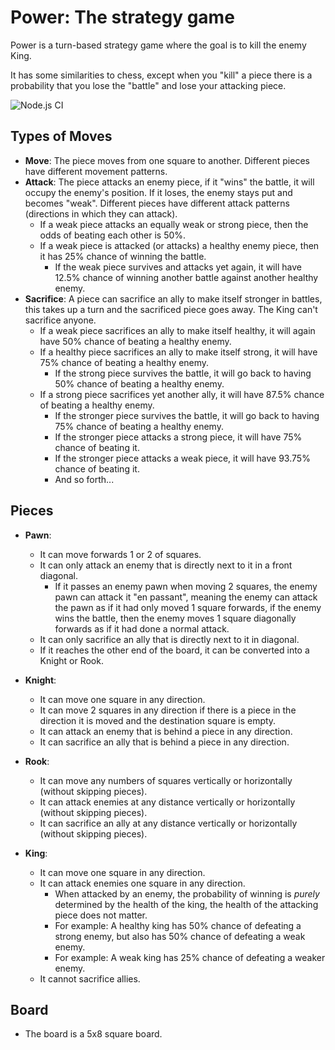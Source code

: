 # Power: The strategy game

Power is a turn-based strategy game where the goal is to kill the enemy King.

It has some similarities to chess, except when you "kill" a piece there is a probability that you lose the "battle" and lose your attacking piece.

![Node.js CI](https://github.com/marcel-valdez/power/workflows/Node.js%20CI/badge.svg?branch=master&event=push)


## Types of Moves

- **Move**: The piece moves from one square to another. Different pieces have different movement patterns.
- **Attack**: The piece attacks an enemy piece, if it "wins" the battle, it will occupy the enemy's position. If it loses, the enemy stays put and becomes "weak". Different pieces have different attack patterns (directions in which they can attack).
  - If a weak piece attacks an equally weak or strong piece, then the odds of beating each other is 50%.
  - If a weak piece is attacked (or attacks) a healthy enemy piece, then it has 25% chance of winning the battle.
    - If the weak piece survives and attacks yet again, it will have 12.5% chance of winning another battle against another healthy enemy.
- **Sacrifice**: A piece can sacrifice an ally to make itself stronger in battles, this takes up a
turn and the sacrificed piece goes away. The King can't sacrifice anyone.
  - If a weak piece sacrifices an ally to make itself healthy, it will again have 50% chance of
  beating a healthy enemy.
  - If a healthy piece sacrifices an ally to make itself strong, it will have 75% chance of beating
  a healthy enemy.
    - If the strong piece survives the battle, it will go back to having 50% chance of beating a
    healthy enemy.
  - If a strong piece sacrifices yet another ally, it will have 87.5% chance of beating a healthy
  enemy.
    - If the stronger piece survives the battle, it will go back to having 75% chance of beating a
    healthy enemy.
    - If the stronger piece attacks a strong piece, it will have 75% chance of beating it.
    - If the stronger piece attacks a weak piece, it will have 93.75% chance of beating it.
    - And so forth...

## Pieces

- **Pawn**:
  - It can move forwards 1 or 2 of squares.
  - It can only attack an enemy that is directly next to it in a front diagonal.
    - If it passes an enemy pawn when moving 2 squares, the enemy pawn can attack it "en passant",
    meaning the enemy can attack the pawn as if it had only moved 1 square forwards, if the enemy
    wins the battle, then the enemy moves 1 square diagonally forwards as if it had done a normal
    attack.
  - It can only sacrifice an ally that is directly next to it in diagonal.
  - If it reaches the other end of the board, it can be converted into a Knight or Rook.

- **Knight**:
  - It can move one square in any direction.
  - It can move 2 squares in any direction if there is a piece in the direction it is moved and the destination square is empty.
  - It can attack an enemy that is behind a piece in any direction.
  - It can sacrifice an ally that is behind a piece in any direction.

- **Rook**:
  - It can move any numbers of squares vertically or horizontally (without skipping pieces).
  - It can attack enemies at any distance vertically or horizontally (without skipping pieces).
  - It can sacrifice an ally at any distance vertically or horizontally (without skipping pieces).

- **King**:
  - It can move one square in any direction.
  - It can attack enemies one square in any direction.
    - When attacked by an enemy, the probability of winning is *purely* determined by the health of the king, the health of the attacking piece does not matter.
    - For example: A healthy king has 50% chance of defeating a strong enemy, but also has 50% chance of defeating a weak enemy.
    - For example: A weak king has 25% chance of defeating a weaker enemy.
  - It cannot sacrifice allies.

## Board

- The board is a 5x8 square board.
